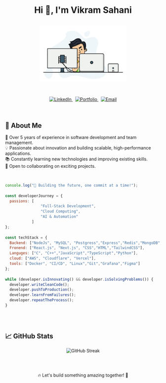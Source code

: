 <h1 align="center">Hi 👋, I'm Vikram Sahani</h1>


<p align="center">
  <br><img src="https://github.com/vikramsahani256/vikramsahani256/blob/main/hadder.gif" width="280px"><br> <br>
</p>

<br>

<div align="center">



<a href="https://www.linkedin.com/in/vikramsahani256" target="_blank">
  <img src="https://img.shields.io/badge/LinkedIn-0077B5?style=for-the-badge&logo=linkedin&logoColor=white" alt="LinkedIn">
</a>
&nbsp;
<a href="https://vikramsahani.in" target="_blank">
  <img src="https://img.shields.io/badge/Portfolio-000?style=for-the-badge&logo=vercel&logoColor=white" alt="Portfolio">
</a> &nbsp;
<a href="mailto:contact@vikramsahani.in">
  <img src="https://img.shields.io/badge/Email-D14836?style=for-the-badge&logo=gmail&logoColor=white" alt="Email">
</a>

</div>
<br><br>


## 🚀 About Me
 💼 Over 5 years of experience in software development and team management. <br/>
 💡 Passionate about innovation and building scalable, high-performance applications. <br/>
 📚 Constantly learning new technologies and improving existing skills.  <br/>
 🤝 Open to collaborating on exciting projects.  <br/>
 
<br/>

```js
console.log("🚀 Building the future, one commit at a time!");

const developerJourney = {
  passions: [   
                "Full-Stack Development", 
                "Cloud Computing", 
                "AI & Automation"
            ]
};

const techStack = {
  Backend: ["NodeJs", "MySQL", "Postgress","Express","Redis","MongoDB","SQLite"],
  Fronend: ["React.js", "Next.js", "CSS","HTML","TailwindCSS"],
  Languges: ["C", "C++","JavaScript","TypeScript","Python"],
  cloud: ["AWS", "Cloudflare", "Vercel"],
  tools: ["Docker", "CI/CD", "Linux","Git","Grafana","Figma"]
};

while (developer.isInnovating() && developer.isSolvingProblems()) {
  developer.writeCleanCode();
  developer.pushToProduction();
  developer.learnFromFailures();
  developer.repeatTheProcess();
}
```

<br/>
<br/>

## 📈 GitHub Stats
<p align="center">
  <img src="https://github-readme-streak-stats.herokuapp.com/?user=vikramsahani256&layout=compact" alt="GitHub Streak"/>
</p>

<br/>
<br/>

<p align="center">
🔥 Let's build something amazing together! 🚀
</p>
